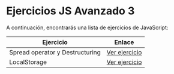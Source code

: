 # Ejercicios JS Avanzado 3

A continuación, encontrarás una lista de ejercicios de JavaScript:

| Ejercicio                       | Enlace                                                                                                                         |
| ------------------------------- | ------------------------------------------------------------------------------------------------------------------------------ |
| Spread operator y Destructuring | [Ver ejercicio](https://stackblitz.com/edit/sprint-05-01-js-spread-operator-destructuring-ejercicio?file=index.html,script.js) |
| LocalStorage                    | [Ver ejercicio](https://stackblitz.com/edit/sprint-05-02-js-localstorage-ejercicio?file=index.html)                            |
